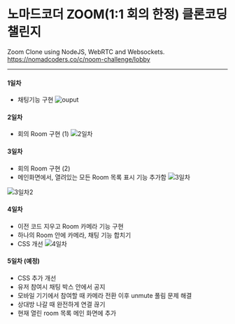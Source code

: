 # 노마드코더 ZOOM(1:1 회의 한정) 클론코딩 챌린지

Zoom Clone using NodeJS, WebRTC and Websockets.
https://nomadcoders.co/c/noom-challenge/lobby

---------------

#### 1일차
+ 채팅기능 구현
![ouput](https://user-images.githubusercontent.com/74031620/150807925-65eb0afc-ba02-4af1-bc84-2012b430848b.png)


#### 2일차
+ 회의 Room 구현 (1)
![2일차](https://user-images.githubusercontent.com/74031620/151165020-722eb236-8be2-49fc-b620-6b084958cf4b.png)


#### 3일차
+ 회의 Room 구현 (2)
+ 메인화면에서, 열려있는 모든 Room 목록 표시 기능 추가함
![3일차](https://user-images.githubusercontent.com/74031620/151685941-6f7d50ef-cfbc-4448-8542-537068659b34.png)

![3일차2](https://user-images.githubusercontent.com/74031620/151685942-f4daad4c-9c28-451f-8d37-dd1f55d3d2e8.png)


#### 4일차
+ 이전 코드 지우고 Room 카메라 기능 구현
+ 하나의 Room 안에 카메라, 채팅 기능 합치기
+ CSS 개선
![4일차](https://user-images.githubusercontent.com/74031620/151702383-acf33aab-c73c-4368-a93e-654e4afb743c.png)


#### 5일차 (예정)
+ CSS 추가 개선
+ 유저 참여시 채팅 박스 안에서 공지
+ 모바일 기기에서 참여할 때 카메라 전환 이후 unmute 풀림 문제 해결
+ 상대방 나갈 때 완전하게 연결 끊기
+ 현재 열린 room 목록 메인 화면에 추가